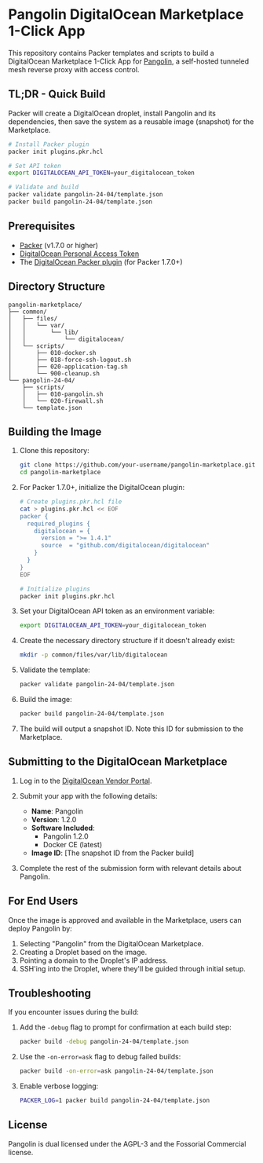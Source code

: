 # Pangolin DigitalOcean Marketplace 1-Click App

This repository contains Packer templates and scripts to build a DigitalOcean Marketplace 1-Click App for [Pangolin](https://github.com/fosrl/pangolin), a self-hosted tunneled mesh reverse proxy with access control.

## TL;DR - Quick Build

Packer will create a DigitalOcean droplet, install Pangolin and its dependencies, then save the system as a reusable image (snapshot) for the Marketplace.

```bash
# Install Packer plugin
packer init plugins.pkr.hcl

# Set API token
export DIGITALOCEAN_API_TOKEN=your_digitalocean_token

# Validate and build
packer validate pangolin-24-04/template.json
packer build pangolin-24-04/template.json
```

## Prerequisites

- [Packer](https://www.packer.io/downloads) (v1.7.0 or higher)
- [DigitalOcean Personal Access Token](https://docs.digitalocean.com/reference/api/create-personal-access-token/)
- The [DigitalOcean Packer plugin](https://developer.hashicorp.com/packer/plugins/builders/digitalocean) (for Packer 1.7.0+)

## Directory Structure

```
pangolin-marketplace/
├── common/
│   ├── files/
│   │   └── var/
│   │       └── lib/
│   │           └── digitalocean/
│   └── scripts/
│       ├── 010-docker.sh
│       ├── 018-force-ssh-logout.sh
│       ├── 020-application-tag.sh
│       └── 900-cleanup.sh
└── pangolin-24-04/
    ├── scripts/
    │   ├── 010-pangolin.sh
    │   └── 020-firewall.sh
    └── template.json
```

## Building the Image

1. Clone this repository:
   ```bash
   git clone https://github.com/your-username/pangolin-marketplace.git
   cd pangolin-marketplace
   ```

2. For Packer 1.7.0+, initialize the DigitalOcean plugin:
   ```bash
   # Create plugins.pkr.hcl file
   cat > plugins.pkr.hcl << EOF
   packer {
     required_plugins {
       digitalocean = {
         version = ">= 1.4.1"
         source  = "github.com/digitalocean/digitalocean"
       }
     }
   }
   EOF

   # Initialize plugins
   packer init plugins.pkr.hcl
   ```

3. Set your DigitalOcean API token as an environment variable:
   ```bash
   export DIGITALOCEAN_API_TOKEN=your_digitalocean_token
   ```

4. Create the necessary directory structure if it doesn't already exist:
   ```bash
   mkdir -p common/files/var/lib/digitalocean
   ```

5. Validate the template:
   ```bash
   packer validate pangolin-24-04/template.json
   ```

6. Build the image:
   ```bash
   packer build pangolin-24-04/template.json
   ```

7. The build will output a snapshot ID. Note this ID for submission to the Marketplace.

## Submitting to the DigitalOcean Marketplace

1. Log in to the [DigitalOcean Vendor Portal](https://cloud.digitalocean.com/vendorportal).

2. Submit your app with the following details:
   - **Name**: Pangolin
   - **Version**: 1.2.0
   - **Software Included**:
     - Pangolin 1.2.0
     - Docker CE (latest)
   - **Image ID**: [The snapshot ID from the Packer build]

3. Complete the rest of the submission form with relevant details about Pangolin.

## For End Users

Once the image is approved and available in the Marketplace, users can deploy Pangolin by:

1. Selecting "Pangolin" from the DigitalOcean Marketplace.
2. Creating a Droplet based on the image.
3. Pointing a domain to the Droplet's IP address.
4. SSH'ing into the Droplet, where they'll be guided through initial setup.

## Troubleshooting

If you encounter issues during the build:

1. Add the `-debug` flag to prompt for confirmation at each build step:
   ```bash
   packer build -debug pangolin-24-04/template.json
   ```

2. Use the `-on-error=ask` flag to debug failed builds:
   ```bash
   packer build -on-error=ask pangolin-24-04/template.json
   ```

3. Enable verbose logging:
   ```bash
   PACKER_LOG=1 packer build pangolin-24-04/template.json
   ```

## License

Pangolin is dual licensed under the AGPL-3 and the Fossorial Commercial license.
